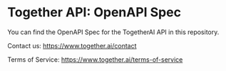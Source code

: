 # Together API: OpenAPI Spec
You can find the OpenAPI Spec for the TogetherAI API in this repository.

Contact us: https://www.together.ai/contact

Terms of Service: https://www.together.ai/terms-of-service
